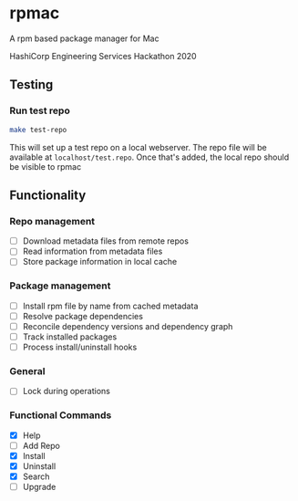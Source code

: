 # rpmac
A rpm based package manager for Mac

HashiCorp Engineering Services Hackathon 2020

## Testing

### Run test repo

```bash
make test-repo
```

This will set up a test repo on a local webserver.  The repo file will be available at `localhost/test.repo`. Once that's added, the local repo should be visible to rpmac

## Functionality

### Repo management
- [ ] Download metadata files from remote repos
- [ ] Read information from metadata files
- [ ] Store package information in local cache

### Package management
- [ ] Install rpm file by name from cached metadata
- [ ] Resolve package dependencies
- [ ] Reconcile dependency versions and dependency graph
- [ ] Track installed packages
- [ ] Process install/uninstall hooks

### General
- [ ] Lock during operations

### Functional Commands
- [x] Help
- [ ] Add Repo
- [x] Install
- [x] Uninstall
- [x] Search
- [ ] Upgrade
